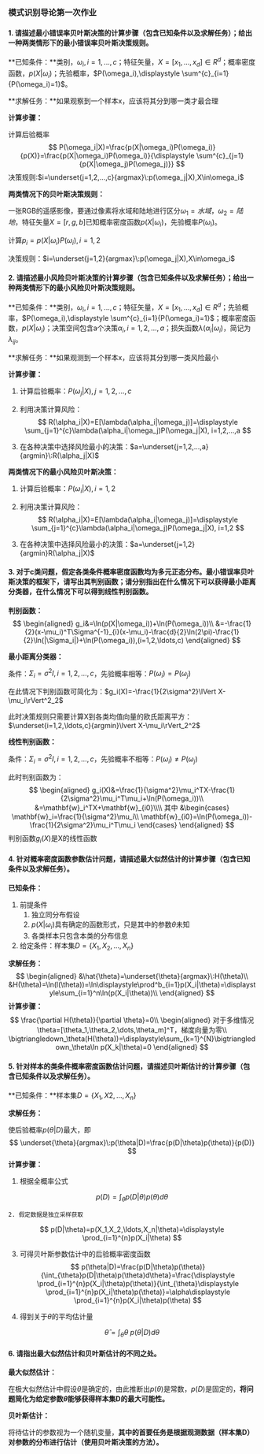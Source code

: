 ### 模式识别导论第一次作业

#### 1. 请描述最小错误率贝叶斯决策的计算步骤（包含已知条件以及求解任务）；给出一种两类情形下的最小错误率贝叶斯决策规则。

**已知条件：**类别，$\omega_i,i=1,...,c$；特征矢量，$X=[x_1,...,x_d] \in R^d$；概率密度函数，$p(X|\omega_i)$；先验概率，$P(\omega_i),\displaystyle \sum^{c}_{i=1}{P(\omega_i)=1}$。

**求解任务：**如果观察到一个样本x，应该将其分到哪一类才最合理

**计算步骤：**

计算后验概率
$$
P(\omega_i|X)=\frac{p(X|\omega_i)P(\omega_i)}{p(X)}=\frac{p(X|\omega_i)P(\omega_i)}{\displaystyle \sum^{c}_{j=1}{p(X|\omega_j)P(\omega_j)}}
$$
决策规则:$i=\underset{j=1,2,...,c}{argmax}\:p(\omega_j|X),X\in\omega_i$

**两类情况下的贝叶斯决策规则：**

一张RGB的遥感影像，要通过像素将水域和陆地进行区分$\omega_1=水域，\omega_2=陆地$，特征矢量$X=[r,g,b]$已知概率密度函数$p(X|\omega_i)$，先验概率$P(\omega_i)$。

计算$p_i=p(X|\omega_i)P(\omega_i),i=1,2$

决策规则：$i=\underset{j=1,2}{argmax}\:p(\omega_j|X),X\in\omega_i$

#### 2. 请描述最小风险贝叶斯决策的计算步骤（包含已知条件以及求解任务）；给出一种两类情形下的最小风险贝叶斯决策规则。

**已知条件：**类别，$\omega_i,i=1,...,c$；特征矢量，$X=[x_1,...,x_d] \in R^d$；先验概率，$P(\omega_i),\displaystyle \sum^{c}_{i=1}{P(\omega_i)=1}$；概率密度函数，$p(X|\omega_i)$；决策空间包含a个决策$\alpha_i,i=1,2,...,a$；损失函数$\lambda(\alpha_i|\omega_i)$，简记为$\lambda_{ij}$。

**求解任务：**如果观测到一个样本x，应该将其分到哪一类风险最小

**计算步骤：**

1. 计算后验概率：$P(\omega_j|X),j=1,2,...,c$

2. 利用决策计算风险：
   $$
   R(\alpha_i|X)=E[\lambda(\alpha_i|\omega_j)]=\displaystyle \sum_{j=1}^{c}\lambda(\alpha_i|\omega_j)P(\omega_j|X), i=1,2,...,a
   $$
   
3. 在各种决策中选择风险最小的决策：$a=\underset{j=1,2,...,a}{argmin}\:R(\alpha_j|X)$

**两类情况下的最小风险贝叶斯决策：**

1. 计算后验概率：$P(\omega_i|X),i=1,2$

2. 利用决策计算风险：
   $$
   R(\alpha_i|X)=E[\lambda(\alpha_i|\omega_j)]=\displaystyle \sum_{j=1}^{c}\lambda(\alpha_i|\omega_j)P(\omega_j|X), i=1,2
   $$

3. 在各种决策中选择风险最小的决策：$a=\underset{j=1,2}{argmin}R(\alpha_j|X)$



#### 3. 对于c类问题，假定各类条件概率密度函数均为多元正态分布。最小错误率贝叶斯决策的框架下，请写出其判别函数；请分别指出在什么情况下可以获得最小距离分类器，在什么情况下可以得到线性判别函数。

**判别函数：**
$$
\begin{aligned}
g_i&=\ln(p(X|\omega_i))+\ln(P(\omega_i))\\
&=-\frac{1}{2}(x-\mu_i)^T\Sigma^{-1}_{i}(x-\mu_i)-\frac{d}{2}\ln(2\pi)-\frac{1}{2}\ln(|\Sigma_i|)+\ln(P(\omega_i)),(i=1,2,\ldots,c)
\end{aligned}
$$

**最小距离分类器：**

条件：$\Sigma_i=\sigma^2I,i=1,2,\ldots,c$，先验概率相等：$P(\omega_i)=P(\omega_j)$

在此情况下判别函数可简化为：$g_i(X)=-\frac{1}{2\sigma^2}\lVert X-\mu_i\rVert^2_2$

此时决策规则只需要计算X到各类均值向量的欧氏距离平方：$\underset{i=1,2,\ldots,c}{argmin}\lvert X-\mu_i\rVert_2^2$

**线性判别函数：**

条件：$\Sigma_i=\sigma^2I,i=1,2,\ldots,c$，先验概率不相等：$P(\omega_i)\neq P(\omega_j)$

此时判别函数为：
$$
\begin{aligned}
g_i(X)&=\frac{1}{\sigma^2}\mu_i^TX-\frac{1}{2\sigma^2}\mu_i^T\mu_i+\ln(P(\omega_i))\\
&=\mathbf{w}_i^TX+\mathbf{w}_{i0}\\\\
其中
&\begin{cases}
\mathbf{w}_i=\frac{1}{\sigma^2}\mu_i\\
\mathbf{w}_{i0}=\ln(P(\omega_i))-\frac{1}{2\sigma^2}\mu_i^T\mu_i
\end{cases}
\end{aligned}
$$
判别函数$g_i(X)$是X的线性函数

#### 4. 针对概率密度函数参数估计问题，请描述最大似然估计的计算步骤（包含已知条件以及求解任务）。

**已知条件：**

1. 前提条件
   1. 独立同分布假设
   2. $p(X|\omega_i)$具有确定的函数形式，只是其中的参数$\theta$未知
   3. 各类样本只包含本类的分布信息
2. 给定条件：样本集$D=\{X_1,X_2,\ldots,X_n\}$

**求解任务：**
$$
\begin{aligned}
&\hat{\theta}=\underset{\theta}{argmax}\:H(\theta)\\
&H(\theta)=\ln(l(\theta))=\ln\displaystyle\prod^b_{i=1}p(X_i|\theta)=\displaystyle\sum_{i=1}^n\ln(p(X_i|\theta))\\
\end{aligned}
$$
**计算步骤：**
$$
\frac{\partial H(\theta)}{\partial \theta}=0\\
\begin{aligned}
对于多维情况\theta=[\theta_1,\theta_2,\dots,\theta_m]^T，梯度向量为零\\
\bigtriangledown_\theta(H(\theta))=\displaystyle\sum_{k=1}^{N}\bigtriangledown_\theta\ln p(X_k|\theta)=0
\end{aligned}
$$

#### 5. 针对样本的类条件概率密度函数估计问题，请描述贝叶斯估计的计算步骤（包含已知条件以及求解任务）。

**已知条件：**样本集$D=\{X_1,X2,\ldots,X_n\}$

**求解任务：**

使后验概率$p(\theta|D)$最大，即
$$
\underset{\theta}{argmax}\:p(\theta|D)=\frac{p(D|\theta)p(\theta)}{p(D)}
$$
**计算步骤：**

1. 根据全概率公式

$$
p(D)=\int_{\theta}p(D|\theta)p(\theta)d\theta
$$

 	2. 假定数据是独立采样获取

$$
p(D|\theta)=p(X_1,X_2,\ldots,X_n|\theta)=\displaystyle \prod_{i=1}^{n}p(X_i|\theta)
$$

3. 可得贝叶斯参数估计中的后验概率密度函数
   $$
   p(\theta|D)=\frac{p(D|\theta)p(\theta)}{\int_{\theta}p(D|\theta)p(\theta)d\theta}=\frac{\displaystyle \prod_{i=1}^{n}p(X_i|\theta)p(\theta)}{\int_{\theta}\displaystyle \prod_{i=1}^{n}p(X_i|\theta)p(\theta)}=\alpha\displaystyle \prod_{i=1}^{n}p(X_i|\theta)p(\theta)
   $$

4. 得到关于$\theta$的平均估计量

$$
\hat{\theta}=\int_\theta\theta\:p(\theta|D)d\theta
$$



#### 6. 请指出最大似然估计和贝叶斯估计的不同之处。

**最大似然估计：**

在极大似然估计中假设$\theta$是确定的，由此推断出$p(\theta)$是常数，$p(D)$是固定的，**将问题简化为给定参数$\theta$能够获得样本集D的最大可能性。**

**贝叶斯估计：**

将待估计的参数视为一个随机变量，**其中的首要任务是根据观测数据（样本集D）对参数的分布进行估计（使用贝叶斯决策的方法）。**
